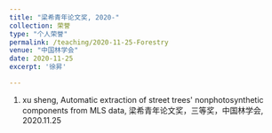 ```yaml
---
title: "梁希青年论文奖, 2020-"
collection: 荣誉
type: "个人荣誉"
permalink: /teaching/2020-11-25-Forestry
venue: "中国林学会"
date: 2020-11-25
excerpt: '徐昇'

---
```


1. xu sheng, Automatic extraction of street trees' nonphotosynthetic components from MLS data, 梁希青年论文奖，三等奖，中国林学会, 2020.11.25
